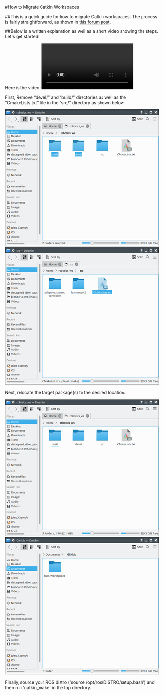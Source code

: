 #How to Migrate Catkin Workspaces

##This is a quick guide for how to migrate Catkin workspaces. The process is fairly straightforward, as shown in [this forum post](https://answers.ros.org/question/193901/how-to-migrate-a-catkin-workspace/).

##Below is a written explanation as well as a short video showing the steps. Let's get started!

Here is the video:
![short video tut](https://github.com/JamesHolland181/ROS-Tutorials/blob/main/Migrating%20Catkin%20Workspace/2022-02-12_04-13-38.mp4)

First, Remove “devel/” and “build/” directories as well as the “CmakeLists.txt” file in the “src/” directory as shown below.

![directories to remove](https://github.com/JamesHolland181/ROS-Tutorials/blob/main/Migrating%20Catkin%20Workspace/directories%20to%20remove.png)
![cmakelist to remove](https://github.com/JamesHolland181/ROS-Tutorials/blob/main/Migrating%20Catkin%20Workspace/file%20to%20remove.png)

Next, relocate the target package(s) to the desired location.

![desired packages](https://github.com/JamesHolland181/ROS-Tutorials/blob/main/Migrating%20Catkin%20Workspace/workspace%20to%20move.png)
![target location](https://github.com/JamesHolland181/ROS-Tutorials/blob/main/Migrating%20Catkin%20Workspace/target%20location.png)

Finally, source your ROS distro ('source /opt/ros/DISTRO/setup.bash') and then run 'catkin_make' in the top directory.
